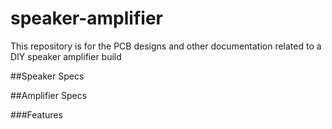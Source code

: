 # speaker-amplifier
This repository is for the PCB designs and other documentation related to a DIY speaker amplifier build

##Speaker Specs


##Amplifier Specs


###Features
